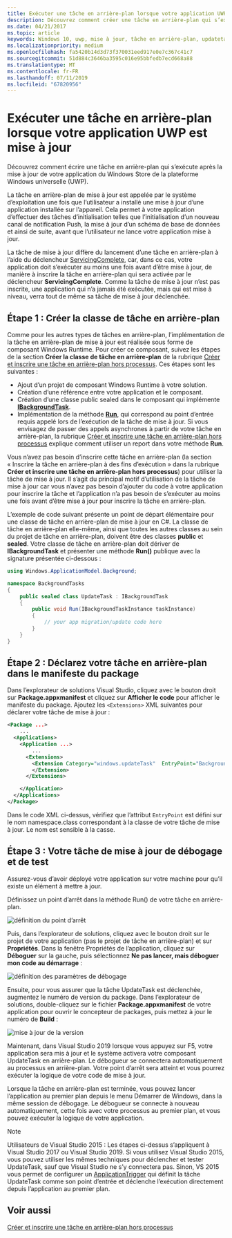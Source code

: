 ```yaml
---
title: Exécuter une tâche en arrière-plan lorsque votre application UWP est mise à jour
description: Découvrez comment créer une tâche en arrière-plan qui s’exécute lorsque votre application du Windows Store de la plateforme Windows universelle (UWP) est mise à jour.
ms.date: 04/21/2017
ms.topic: article
keywords: Windows 10, uwp, mise à jour, tâche en arrière-plan, updatetask, tâche en arrière-plan
ms.localizationpriority: medium
ms.openlocfilehash: fa5420b14d3d73f370031eed917e0e7c367c41c7
ms.sourcegitcommit: 51d884c3646ba3595c016e95bbfedb7ecd668a88
ms.translationtype: MT
ms.contentlocale: fr-FR
ms.lasthandoff: 07/11/2019
ms.locfileid: "67820956"
---
```

# <a name="run-a-background-task-when-your-uwp-app-is-updated"></a>Exécuter une tâche en arrière-plan lorsque votre application UWP est mise à jour

Découvrez comment écrire une tâche en arrière-plan qui s’exécute après la mise à jour de votre application du Windows Store de la plateforme Windows universelle (UWP).

La tâche en arrière-plan de mise à jour est appelée par le système d’exploitation une fois que l’utilisateur a installé une mise à jour d’une application installée sur l’appareil. Cela permet à votre application d’effectuer des tâches d’initialisation telles que l’initialisation d’un nouveau canal de notification Push, la mise à jour d’un schéma de base de données et ainsi de suite, avant que l’utilisateur ne lance votre application mise à jour.

La tâche de mise à jour diffère du lancement d’une tâche en arrière-plan à l’aide du déclencheur [ServicingComplete](https://docs.microsoft.com/uwp/api/Windows.ApplicationModel.Background.SystemTriggerType), car, dans ce cas, votre application doit s’exécuter au moins une fois avant d’être mise à jour, de manière à inscrire la tâche en arrière-plan qui sera activée par le déclencheur **ServicingComplete**.  Comme la tâche de mise à jour n’est pas inscrite, une application qui n’a jamais été exécutée, mais qui est mise à niveau, verra tout de même sa tâche de mise à jour déclenchée.

## <a name="step-1-create-the-background-task-class"></a>Étape 1 : Créer la classe de tâche en arrière-plan

Comme pour les autres types de tâches en arrière-plan, l’implémentation de la tâche en arrière-plan de mise à jour est réalisée sous forme de composant Windows Runtime. Pour créer ce composant, suivez les étapes de la section **Créer la classe de tâche en arrière-plan** de la rubrique [Créer et inscrire une tâche en arrière-plan hors processus](https://docs.microsoft.com/windows/uwp/launch-resume/create-and-register-a-background-task). Ces étapes sont les suivantes :

- Ajout d’un projet de composant Windows Runtime à votre solution.
- Création d’une référence entre votre application et le composant.
- Création d’une classe public sealed dans le composant qui implémente [**IBackgroundTask**](https://docs.microsoft.com/uwp/api/Windows.ApplicationModel.Background.IBackgroundTask).
- Implémentation de la méthode [**Run**](https://docs.microsoft.com/uwp/api/windows.applicationmodel.background.ibackgroundtask.run), qui correspond au point d’entrée requis appelé lors de l’exécution de la tâche de mise à jour. Si vous envisagez de passer des appels asynchrones à partir de votre tâche en arrière-plan, la rubrique [Créer et inscrire une tâche en arrière-plan hors processus](https://docs.microsoft.com/windows/uwp/launch-resume/create-and-register-a-background-task) explique comment utiliser un report dans votre méthode **Run**.

Vous n’avez pas besoin d’inscrire cette tâche en arrière-plan (la section « Inscrire la tâche en arrière-plan à des fins d’exécution » dans la rubrique **Créer et inscrire une tâche en arrière-plan hors processus**) pour utiliser la tâche de mise à jour. Il s’agit du principal motif d’utilisation de la tâche de mise à jour car vous n’avez pas besoin d’ajouter du code à votre application pour inscrire la tâche et l’application n’a pas besoin de s’exécuter au moins une fois avant d’être mise à jour pour inscrire la tâche en arrière-plan.

L’exemple de code suivant présente un point de départ élémentaire pour une classe de tâche en arrière-plan de mise à jour en C#. La classe de tâche en arrière-plan elle-même, ainsi que toutes les autres classes au sein du projet de tâche en arrière-plan, doivent être des classes **public** et **sealed**. Votre classe de tâche en arrière-plan doit dériver de **IBackgroundTask** et présenter une méthode **Run()** publique avec la signature présentée ci-dessous :

```cs
using Windows.ApplicationModel.Background;

namespace BackgroundTasks
{
    public sealed class UpdateTask : IBackgroundTask
    {
        public void Run(IBackgroundTaskInstance taskInstance)
        {
            // your app migration/update code here
        }
    }
}
```

## <a name="step-2-declare-your-background-task-in-the-package-manifest"></a>Étape 2 : Déclarez votre tâche en arrière-plan dans le manifeste du package

Dans l’explorateur de solutions Visual Studio, cliquez avec le bouton droit sur **Package.appxmanifest** et cliquez sur **Afficher le code** pour afficher le manifeste du package. Ajoutez les `<Extensions>` XML suivantes pour déclarer votre tâche de mise à jour :

```XML
<Package ...>
    ...
  <Applications>  
    <Application ...>  
        ...
      <Extensions>  
        <Extension Category="windows.updateTask"  EntryPoint="BackgroundTasks.UpdateTask">  
        </Extension>  
      </Extensions>

    </Application>  
  </Applications>  
</Package>
```

Dans le code XML ci-dessus, vérifiez que l’attribut `EntryPoint` est défini sur le nom namespace.class correspondant à la classe de votre tâche de mise à jour. Le nom est sensible à la casse.

## <a name="step-3-debugtest-your-update-task"></a>Étape 3 : Votre tâche de mise à jour de débogage et de test

Assurez-vous d’avoir déployé votre application sur votre machine pour qu’il existe un élément à mettre à jour.

Définissez un point d’arrêt dans la méthode Run() de votre tâche en arrière-plan.

![définition du point d’arrêt](images/run-func-breakpoint.png)

Puis, dans l’explorateur de solutions, cliquez avec le bouton droit sur le projet de votre application (pas le projet de tâche en arrière-plan) et sur **Propriétés**. Dans la fenêtre Propriétés de l’application, cliquez sur **Déboguer** sur la gauche, puis sélectionnez **Ne pas lancer, mais déboguer mon code au démarrage** :

![définition des paramètres de débogage](images/do-not-launch-but-debug.png)

Ensuite, pour vous assurer que la tâche UpdateTask est déclenchée, augmentez le numéro de version du package. Dans l’explorateur de solutions, double-cliquez sur le fichier **Package.appxmanifest** de votre application pour ouvrir le concepteur de packages, puis mettez à jour le numéro de **Build** :

![mise à jour de la version](images/bump-version.png)

Maintenant, dans Visual Studio 2019 lorsque vous appuyez sur F5, votre application sera mis à jour et le système activera votre composant UpdateTask en arrière-plan. Le débogueur se connectera automatiquement au processus en arrière-plan. Votre point d’arrêt sera atteint et vous pourrez exécuter la logique de votre code de mise à jour.

Lorsque la tâche en arrière-plan est terminée, vous pouvez lancer l’application au premier plan depuis le menu Démarrer de Windows, dans la même session de débogage. Le débogueur se connecte à nouveau automatiquement, cette fois avec votre processus au premier plan, et vous pouvez exécuter la logique de votre application.

> [!NOTE]
> Utilisateurs de Visual Studio 2015 : Les étapes ci-dessus s’appliquent à Visual Studio 2017 ou Visual Studio 2019. Si vous utilisez Visual Studio 2015, vous pouvez utiliser les mêmes techniques pour déclencher et tester UpdateTask, sauf que Visual Studio ne s’y connectera pas. Sinon, VS 2015 vous permet de configurer un [ApplicationTrigger](https://docs.microsoft.com/windows/uwp/launch-resume/trigger-background-task-from-app) qui définit la tâche UpdateTask comme son point d’entrée et déclenche l’exécution directement depuis l’application au premier plan.

## <a name="see-also"></a>Voir aussi

[Créer et inscrire une tâche en arrière-plan hors processus](https://docs.microsoft.com/windows/uwp/launch-resume/create-and-register-a-background-task)
